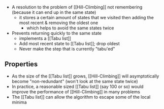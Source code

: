- A resolution to the problem of [[Hill-Climbing]] not remembering (because it can end up in the same state)
	- it stores a certain amount of states that we visited then adding the most recent & removing the oldest one
		- which helps to avoid the same states twice
- Prevents returning quickly to the same state
	-  implements a [[Tabu list]]
	- Add most recent state to [[Tabu list]]; drop oldest
	- Never make the step that is currently "tabu'ed"

## Properties
- As the size of the [[Tabu list]] grows, [[Hill-Climbing]] will asymptotically become "non-redundant" (won't look at the same state twice)
- In practice, a reasonable sized [[Tabu list]] (say 100 or so) would improve the performance of [[Hill-Climbing]] in many problems
- The [[Tabu list]] can allow the algorithm to escape some of the local minima

